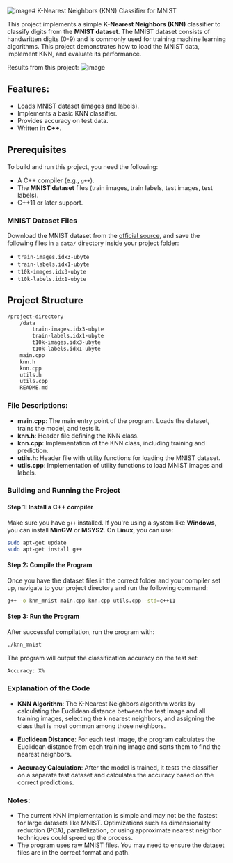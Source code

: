 ![image](https://github.com/user-attachments/assets/c92c3e9b-6940-43e6-a4bb-29a107da5c82)# K-Nearest Neighbors (KNN) Classifier for MNIST

This project implements a simple **K-Nearest Neighbors (KNN)** classifier to classify digits from the **MNIST dataset**. The MNIST dataset consists of handwritten digits (0-9) and is commonly used for training machine learning algorithms. This project demonstrates how to load the MNIST data, implement KNN, and evaluate its performance.

Results from this project:
![image](https://github.com/user-attachments/assets/69796083-cdee-456f-b3df-5f5957ca8097)

## Features:
- Loads MNIST dataset (images and labels).
- Implements a basic KNN classifier.
- Provides accuracy on test data.
- Written in **C++**.

## Prerequisites

To build and run this project, you need the following:

- A C++ compiler (e.g., `g++`).
- The **MNIST dataset** files (train images, train labels, test images, test labels).
- C++11 or later support.

### MNIST Dataset Files
Download the MNIST dataset from the [official source](http://yann.lecun.com/exdb/mnist/), and save the following files in a `data/` directory inside your project folder:

- `train-images.idx3-ubyte`
- `train-labels.idx1-ubyte`
- `t10k-images.idx3-ubyte`
- `t10k-labels.idx1-ubyte`

## Project Structure

```bash
/project-directory
    /data
        train-images.idx3-ubyte
        train-labels.idx1-ubyte
        t10k-images.idx3-ubyte
        t10k-labels.idx1-ubyte
    main.cpp
    knn.h
    knn.cpp
    utils.h
    utils.cpp
    README.md
```

### File Descriptions:
- **main.cpp**: The main entry point of the program. Loads the dataset, trains the model, and tests it.
- **knn.h**: Header file defining the KNN class.
- **knn.cpp**: Implementation of the KNN class, including training and prediction.
- **utils.h**: Header file with utility functions for loading the MNIST dataset.
- **utils.cpp**: Implementation of utility functions to load MNIST images and labels.

### Building and Running the Project

#### Step 1: Install a C++ compiler
Make sure you have `g++` installed. If you're using a system like **Windows**, you can install **MinGW** or **MSYS2**. On **Linux**, you can use:

```bash
sudo apt-get update
sudo apt-get install g++
```

#### Step 2: Compile the Program
Once you have the dataset files in the correct folder and your compiler set up, navigate to your project directory and run the following command:

```bash
g++ -o knn_mnist main.cpp knn.cpp utils.cpp -std=c++11
```

#### Step 3: Run the Program
After successful compilation, run the program with:

```bash
./knn_mnist
```

The program will output the classification accuracy on the test set:

```bash
Accuracy: X%
```

### Explanation of the Code

- **KNN Algorithm**: The K-Nearest Neighbors algorithm works by calculating the Euclidean distance between the test image and all training images, selecting the `k` nearest neighbors, and assigning the class that is most common among those neighbors.
  
- **Euclidean Distance**: For each test image, the program calculates the Euclidean distance from each training image and sorts them to find the nearest neighbors.
  
- **Accuracy Calculation**: After the model is trained, it tests the classifier on a separate test dataset and calculates the accuracy based on the correct predictions.

### Notes:
- The current KNN implementation is simple and may not be the fastest for large datasets like MNIST. Optimizations such as dimensionality reduction (PCA), parallelization, or using approximate nearest neighbor techniques could speed up the process.
- The program uses raw MNIST files. You may need to ensure the dataset files are in the correct format and path.
